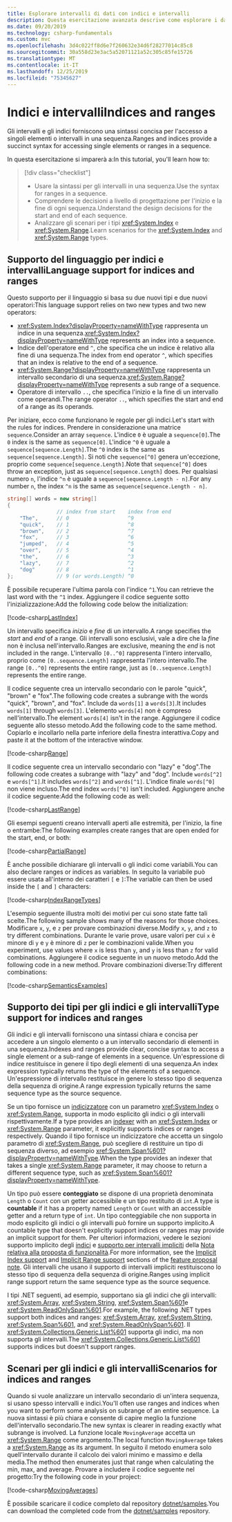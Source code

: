 ```yaml
---
title: Esplorare intervalli di dati con indici e intervalli
description: Questa esercitazione avanzata descrive come esplorare i dati usando indici e intervalli per esaminare le sezioni di un set di dati sequenziale.
ms.date: 09/20/2019
ms.technology: csharp-fundamentals
ms.custom: mvc
ms.openlocfilehash: 3d4c022ff8d6e7f260632e34d6f28277014c85c8
ms.sourcegitcommit: 30a558d23e3ac5a52071121a52c305c85fe15726
ms.translationtype: MT
ms.contentlocale: it-IT
ms.lasthandoff: 12/25/2019
ms.locfileid: "75345627"
---
```

# <a name="indices-and-ranges"></a><span data-ttu-id="367c1-103">Indici e intervalli</span><span class="sxs-lookup"><span data-stu-id="367c1-103">Indices and ranges</span></span>

<span data-ttu-id="367c1-104">Gli intervalli e gli indici forniscono una sintassi concisa per l'accesso a singoli elementi o intervalli in una sequenza.</span><span class="sxs-lookup"><span data-stu-id="367c1-104">Ranges and indices provide a succinct syntax for accessing single elements or ranges in a sequence.</span></span>

<span data-ttu-id="367c1-105">In questa esercitazione si imparerà a:</span><span class="sxs-lookup"><span data-stu-id="367c1-105">In this tutorial, you'll learn how to:</span></span>

> [!div class="checklist"]
>
> - <span data-ttu-id="367c1-106">Usare la sintassi per gli intervalli in una sequenza.</span><span class="sxs-lookup"><span data-stu-id="367c1-106">Use the syntax for ranges in a sequence.</span></span>
> - <span data-ttu-id="367c1-107">Comprendere le decisioni a livello di progettazione per l'inizio e la fine di ogni sequenza.</span><span class="sxs-lookup"><span data-stu-id="367c1-107">Understand the design decisions for the start and end of each sequence.</span></span>
> - <span data-ttu-id="367c1-108">Analizzare gli scenari per i tipi <xref:System.Index> e <xref:System.Range>.</span><span class="sxs-lookup"><span data-stu-id="367c1-108">Learn scenarios for the <xref:System.Index> and <xref:System.Range> types.</span></span>

## <a name="language-support-for-indices-and-ranges"></a><span data-ttu-id="367c1-109">Supporto del linguaggio per indici e intervalli</span><span class="sxs-lookup"><span data-stu-id="367c1-109">Language support for indices and ranges</span></span>

<span data-ttu-id="367c1-110">Questo supporto per il linguaggio si basa su due nuovi tipi e due nuovi operatori:</span><span class="sxs-lookup"><span data-stu-id="367c1-110">This language support relies on two new types and two new operators:</span></span>

- <span data-ttu-id="367c1-111"><xref:System.Index?displayProperty=nameWithType> rappresenta un indice in una sequenza.</span><span class="sxs-lookup"><span data-stu-id="367c1-111"><xref:System.Index?displayProperty=nameWithType> represents an index into a sequence.</span></span>
- <span data-ttu-id="367c1-112">Indice dell'operatore end `^`, che specifica che un indice è relativo alla fine di una sequenza.</span><span class="sxs-lookup"><span data-stu-id="367c1-112">The index from end operator `^`, which specifies that an index is relative to the end of a sequence.</span></span>
- <span data-ttu-id="367c1-113"><xref:System.Range?displayProperty=nameWithType> rappresenta un intervallo secondario di una sequenza.</span><span class="sxs-lookup"><span data-stu-id="367c1-113"><xref:System.Range?displayProperty=nameWithType> represents a sub range of a sequence.</span></span>
- <span data-ttu-id="367c1-114">Operatore di intervallo `..`, che specifica l'inizio e la fine di un intervallo come operandi.</span><span class="sxs-lookup"><span data-stu-id="367c1-114">The range operator `..`, which specifies the start and end of a range as its operands.</span></span>

<span data-ttu-id="367c1-115">Per iniziare, ecco come funzionano le regole per gli indici.</span><span class="sxs-lookup"><span data-stu-id="367c1-115">Let's start with the rules for indices.</span></span> <span data-ttu-id="367c1-116">Prendere in considerazione una matrice `sequence`.</span><span class="sxs-lookup"><span data-stu-id="367c1-116">Consider an array `sequence`.</span></span> <span data-ttu-id="367c1-117">L'indice `0` è uguale a `sequence[0]`.</span><span class="sxs-lookup"><span data-stu-id="367c1-117">The `0` index is the same as `sequence[0]`.</span></span> <span data-ttu-id="367c1-118">L'indice `^0` è uguale a `sequence[sequence.Length]`.</span><span class="sxs-lookup"><span data-stu-id="367c1-118">The `^0` index is the same as `sequence[sequence.Length]`.</span></span> <span data-ttu-id="367c1-119">Si noti che `sequence[^0]` genera un'eccezione, proprio come `sequence[sequence.Length]`.</span><span class="sxs-lookup"><span data-stu-id="367c1-119">Note that `sequence[^0]` does throw an exception, just as `sequence[sequence.Length]` does.</span></span> <span data-ttu-id="367c1-120">Per qualsiasi numero `n`, l'indice `^n` è uguale a `sequence[sequence.Length - n]`.</span><span class="sxs-lookup"><span data-stu-id="367c1-120">For any number `n`, the index `^n` is the same as `sequence[sequence.Length - n]`.</span></span>

```csharp
string[] words = new string[]
{
                // index from start    index from end
    "The",      // 0                   ^9
    "quick",    // 1                   ^8
    "brown",    // 2                   ^7
    "fox",      // 3                   ^6
    "jumped",   // 4                   ^5
    "over",     // 5                   ^4
    "the",      // 6                   ^3
    "lazy",     // 7                   ^2
    "dog"       // 8                   ^1
};              // 9 (or words.Length) ^0
```

<span data-ttu-id="367c1-121">È possibile recuperare l'ultima parola con l'indice `^1`.</span><span class="sxs-lookup"><span data-stu-id="367c1-121">You can retrieve the last word with the `^1` index.</span></span> <span data-ttu-id="367c1-122">Aggiungere il codice seguente sotto l'inizializzazione:</span><span class="sxs-lookup"><span data-stu-id="367c1-122">Add the following code below the initialization:</span></span>

[!code-csharp[LastIndex](~/samples/csharp/tutorials/RangesIndexes/IndicesAndRanges.cs#IndicesAndRanges_LastIndex)]

<span data-ttu-id="367c1-123">Un intervallo specifica *inizio* e *fine* di un intervallo.</span><span class="sxs-lookup"><span data-stu-id="367c1-123">A range specifies the *start* and *end* of a range.</span></span> <span data-ttu-id="367c1-124">Gli intervalli sono esclusivi, vale a dire che la *fine* non è inclusa nell'intervallo.</span><span class="sxs-lookup"><span data-stu-id="367c1-124">Ranges are exclusive, meaning the *end* is not included in the range.</span></span> <span data-ttu-id="367c1-125">L'intervallo `[0..^0]` rappresenta l'intero intervallo, proprio come `[0..sequence.Length]` rappresenta l'intero intervallo.</span><span class="sxs-lookup"><span data-stu-id="367c1-125">The range `[0..^0]` represents the entire range, just as `[0..sequence.Length]` represents the entire range.</span></span> 

<span data-ttu-id="367c1-126">Il codice seguente crea un intervallo secondario con le parole "quick", "brown" e "fox".</span><span class="sxs-lookup"><span data-stu-id="367c1-126">The following code creates a subrange with the words "quick", "brown", and "fox".</span></span> <span data-ttu-id="367c1-127">Include da `words[1]` a `words[3]`.</span><span class="sxs-lookup"><span data-stu-id="367c1-127">It includes `words[1]` through `words[3]`.</span></span> <span data-ttu-id="367c1-128">L'elemento `words[4]` non è compreso nell'intervallo.</span><span class="sxs-lookup"><span data-stu-id="367c1-128">The element `words[4]` isn't in the range.</span></span> <span data-ttu-id="367c1-129">Aggiungere il codice seguente allo stesso metodo.</span><span class="sxs-lookup"><span data-stu-id="367c1-129">Add the following code to the same method.</span></span> <span data-ttu-id="367c1-130">Copiarlo e incollarlo nella parte inferiore della finestra interattiva.</span><span class="sxs-lookup"><span data-stu-id="367c1-130">Copy and paste it at the bottom of the interactive window.</span></span>

[!code-csharp[Range](~/samples/csharp/tutorials/RangesIndexes/IndicesAndRanges.cs#IndicesAndRanges_Range)]

<span data-ttu-id="367c1-131">Il codice seguente crea un intervallo secondario con "lazy" e "dog".</span><span class="sxs-lookup"><span data-stu-id="367c1-131">The following code creates a subrange with "lazy" and "dog".</span></span> <span data-ttu-id="367c1-132">Include `words[^2]` e `words[^1]`.</span><span class="sxs-lookup"><span data-stu-id="367c1-132">It includes `words[^2]` and `words[^1]`.</span></span> <span data-ttu-id="367c1-133">L'indice finale `words[^0]` non viene incluso.</span><span class="sxs-lookup"><span data-stu-id="367c1-133">The end index `words[^0]` isn't included.</span></span> <span data-ttu-id="367c1-134">Aggiungere anche il codice seguente:</span><span class="sxs-lookup"><span data-stu-id="367c1-134">Add the following code as well:</span></span>

[!code-csharp[LastRange](~/samples/csharp/tutorials/RangesIndexes/IndicesAndRanges.cs#IndicesAndRanges_LastRange)]

<span data-ttu-id="367c1-135">Gli esempi seguenti creano intervalli aperti alle estremità, per l'inizio, la fine o entrambe:</span><span class="sxs-lookup"><span data-stu-id="367c1-135">The following examples create ranges that are open ended for the start, end, or both:</span></span>

[!code-csharp[PartialRange](~/samples/csharp/tutorials/RangesIndexes/IndicesAndRanges.cs#IndicesAndRanges_PartialRanges)]

<span data-ttu-id="367c1-136">È anche possibile dichiarare gli intervalli o gli indici come variabili.</span><span class="sxs-lookup"><span data-stu-id="367c1-136">You can also declare ranges or indices as variables.</span></span> <span data-ttu-id="367c1-137">In seguito la variabile può essere usata all'interno dei caratteri `[` e `]`:</span><span class="sxs-lookup"><span data-stu-id="367c1-137">The variable can then be used inside the `[` and `]` characters:</span></span>

[!code-csharp[IndexRangeTypes](~/samples/csharp/tutorials/RangesIndexes/IndicesAndRanges.cs#IndicesAndRanges_RangeIndexTypes)]

<span data-ttu-id="367c1-138">L'esempio seguente illustra molti dei motivi per cui sono state fatte tali scelte.</span><span class="sxs-lookup"><span data-stu-id="367c1-138">The following sample shows many of the reasons for those choices.</span></span> <span data-ttu-id="367c1-139">Modificare `x`, `y`, e `z` per provare combinazioni diverse.</span><span class="sxs-lookup"><span data-stu-id="367c1-139">Modify `x`, `y`, and `z` to try different combinations.</span></span> <span data-ttu-id="367c1-140">Durante le varie prove, usare valori per cui `x` è minore di `y` e `y` è minore di `z` per le combinazioni valide.</span><span class="sxs-lookup"><span data-stu-id="367c1-140">When you experiment, use values where `x` is less than `y`, and `y` is less than `z` for valid combinations.</span></span> <span data-ttu-id="367c1-141">Aggiungere il codice seguente in un nuovo metodo.</span><span class="sxs-lookup"><span data-stu-id="367c1-141">Add the following code in a new method.</span></span> <span data-ttu-id="367c1-142">Provare combinazioni diverse:</span><span class="sxs-lookup"><span data-stu-id="367c1-142">Try different combinations:</span></span>

[!code-csharp[SemanticsExamples](~/samples/csharp/tutorials/RangesIndexes/IndicesAndRanges.cs#IndicesAndRanges_Semantics)]

## <a name="type-support-for-indices-and-ranges"></a><span data-ttu-id="367c1-143">Supporto dei tipi per gli indici e gli intervalli</span><span class="sxs-lookup"><span data-stu-id="367c1-143">Type support for indices and ranges</span></span>

<span data-ttu-id="367c1-144">Gli indici e gli intervalli forniscono una sintassi chiara e concisa per accedere a un singolo elemento o a un intervallo secondario di elementi in una sequenza.</span><span class="sxs-lookup"><span data-stu-id="367c1-144">Indexes and ranges provide clear, concise syntax to access a single element or a sub-range of elements in a sequence.</span></span> <span data-ttu-id="367c1-145">Un'espressione di indice restituisce in genere il tipo degli elementi di una sequenza.</span><span class="sxs-lookup"><span data-stu-id="367c1-145">An index expression typically returns the type of the elements of a sequence.</span></span> <span data-ttu-id="367c1-146">Un'espressione di intervallo restituisce in genere lo stesso tipo di sequenza della sequenza di origine.</span><span class="sxs-lookup"><span data-stu-id="367c1-146">A range expression typically returns the same sequence type as the source sequence.</span></span>

<span data-ttu-id="367c1-147">Se un tipo fornisce un [indicizzatore](../programming-guide/indexers/index.md) con un parametro <xref:System.Index> o <xref:System.Range>, supporta in modo esplicito gli indici o gli intervalli rispettivamente.</span><span class="sxs-lookup"><span data-stu-id="367c1-147">If a type provides an [indexer](../programming-guide/indexers/index.md) with an <xref:System.Index> or <xref:System.Range> parameter, it explicitly supports indices or ranges respectively.</span></span> <span data-ttu-id="367c1-148">Quando il tipo fornisce un indicizzatore che accetta un singolo parametro di <xref:System.Range>, può scegliere di restituire un tipo di sequenza diverso, ad esempio <xref:System.Span%601?displayProperty=nameWithType>.</span><span class="sxs-lookup"><span data-stu-id="367c1-148">When the type provides an indexer that takes a single <xref:System.Range> parameter, it may choose to return a different sequence type, such as <xref:System.Span%601?displayProperty=nameWithType>.</span></span>

<span data-ttu-id="367c1-149">Un tipo può essere **conteggiato** se dispone di una proprietà denominata `Length` o `Count` con un getter accessibile e un tipo restituito di `int`.</span><span class="sxs-lookup"><span data-stu-id="367c1-149">A type is **countable** if it has a property named `Length` or `Count` with an accessible getter and a return type of `int`.</span></span> <span data-ttu-id="367c1-150">Un tipo conteggiabile che non supporta in modo esplicito gli indici o gli intervalli può fornire un supporto implicito.</span><span class="sxs-lookup"><span data-stu-id="367c1-150">A countable type that doesn't explicitly support indices or ranges may provide an implicit support for them.</span></span> <span data-ttu-id="367c1-151">Per ulteriori informazioni, vedere le sezioni supporto implicito degli [indici](~/_csharplang/proposals/csharp-8.0/ranges.md#implicit-index-support) e [supporto per intervalli impliciti](~/_csharplang/proposals/csharp-8.0/ranges.md#implicit-range-support) della [Nota relativa alla proposta di funzionalità](~/_csharplang/proposals/csharp-8.0/ranges.md).</span><span class="sxs-lookup"><span data-stu-id="367c1-151">For more information, see the [Implicit Index support](~/_csharplang/proposals/csharp-8.0/ranges.md#implicit-index-support) and [Implicit Range support](~/_csharplang/proposals/csharp-8.0/ranges.md#implicit-range-support) sections of the [feature proposal note](~/_csharplang/proposals/csharp-8.0/ranges.md).</span></span> <span data-ttu-id="367c1-152">Gli intervalli che usano il supporto di intervalli impliciti restituiscono lo stesso tipo di sequenza della sequenza di origine.</span><span class="sxs-lookup"><span data-stu-id="367c1-152">Ranges using implicit range support return the same sequence type as the source sequence.</span></span>

<span data-ttu-id="367c1-153">I tipi .NET seguenti, ad esempio, supportano sia gli indici che gli intervalli: <xref:System.Array>, <xref:System.String>, <xref:System.Span%601>e <xref:System.ReadOnlySpan%601>.</span><span class="sxs-lookup"><span data-stu-id="367c1-153">For example, the following .NET types support both indices and ranges: <xref:System.Array>, <xref:System.String>, <xref:System.Span%601>, and <xref:System.ReadOnlySpan%601>.</span></span> <span data-ttu-id="367c1-154">Il <xref:System.Collections.Generic.List%601> supporta gli indici, ma non supporta gli intervalli.</span><span class="sxs-lookup"><span data-stu-id="367c1-154">The <xref:System.Collections.Generic.List%601> supports indices but doesn't support ranges.</span></span>

## <a name="scenarios-for-indices-and-ranges"></a><span data-ttu-id="367c1-155">Scenari per gli indici e gli intervalli</span><span class="sxs-lookup"><span data-stu-id="367c1-155">Scenarios for indices and ranges</span></span>

<span data-ttu-id="367c1-156">Quando si vuole analizzare un intervallo secondario di un'intera sequenza, si usano spesso intervalli e indici.</span><span class="sxs-lookup"><span data-stu-id="367c1-156">You'll often use ranges and indices when you want to perform some analysis on subrange of an entire sequence.</span></span> <span data-ttu-id="367c1-157">La nuova sintassi è più chiara e consente di capire meglio la funzione dell'intervallo secondario.</span><span class="sxs-lookup"><span data-stu-id="367c1-157">The new syntax is clearer in reading exactly what subrange is involved.</span></span> <span data-ttu-id="367c1-158">La funzione locale `MovingAverage` accetta un <xref:System.Range> come argomento.</span><span class="sxs-lookup"><span data-stu-id="367c1-158">The local function `MovingAverage` takes a <xref:System.Range> as its argument.</span></span> <span data-ttu-id="367c1-159">In seguito il metodo enumera solo quell'intervallo durante il calcolo dei valori minimo e massimo e della media.</span><span class="sxs-lookup"><span data-stu-id="367c1-159">The method then enumerates just that range when calculating the min, max, and average.</span></span> <span data-ttu-id="367c1-160">Provare a includere il codice seguente nel progetto:</span><span class="sxs-lookup"><span data-stu-id="367c1-160">Try the following code in your project:</span></span>

[!code-csharp[MovingAverages](~/samples/csharp/tutorials/RangesIndexes/IndicesAndRanges.cs#IndicesAndRanges_MovingAverage)]

<span data-ttu-id="367c1-161">È possibile scaricare il codice completo dal repository [dotnet/samples](https://github.com/dotnet/samples/tree/master/csharp/tutorials/RangesIndexes).</span><span class="sxs-lookup"><span data-stu-id="367c1-161">You can download the completed code from the [dotnet/samples](https://github.com/dotnet/samples/tree/master/csharp/tutorials/RangesIndexes) repository.</span></span>
